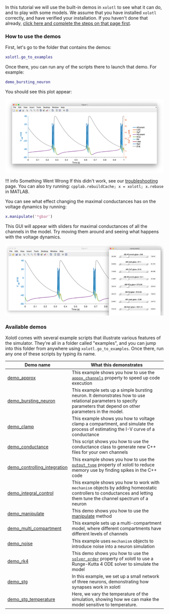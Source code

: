 
In this tutorial we will use the built-in demos in `xolotl` to see what
it can do, and to play with some models. We assume that you have installed
`xolotl` correctly, and have verified your installation. If you haven't
done that already, [click here and complete the steps on that page first](../tutorials/start-here.md).

### How to use the demos

First, let's go to the folder that contains the demos:

```matlab
xolotl.go_to_examples
```

Once there, you can run any of the scripts there to launch that demo. For example:

```matlab
demo_bursting_neuron
```

You should see this plot appear:

![](../images/bursting-neuron.png)

!!! info Something Went Wrong
    If this didn't work, see our [troubleshooting](../troubleshooting.md) page.
    You can also try running: `cpplab.rebuildCache; x = xolotl; x.rebase` in MATLAB. 

You can see what effect changing the maximal conductances has on the voltage dynamics by running:

```matlab
x.manipulate('*gbar')
```

This GUI will appear with sliders for maximal conductances of all the channels in the model. Try moving them around and seeing what happens with the voltage dynamics.

![](../images/manipulate.png)


### Available demos

Xolotl comes with several example scripts that illustrate various features of the simulator. They're all in a folder called "examples", and you can jump into this folder from anywhere using `xolotl.go_to_examples`. Once there, run any one of these scripts by typing its name.


| Demo name | What this demonstrates |
| --------- | ---------------------- |
| [demo_approx](https://github.com/sg-s/xolotl/blob/master/examples/demo_approx.m) | This example shows you how to use the [`appox_channels`](https://xolotl.readthedocs.io/en/master/reference/xolotl/#approx_channels) property to speed up code execution |
| [demo_bursting_neuron](https://github.com/sg-s/xolotl/blob/master/examples/demo_bursting_neuron.m) | This example sets up a simple bursting neuron. It demonstrates how to use relational parameters to specify parameters that depend on other parameters in the model. |
| [demo_clamp](https://github.com/sg-s/xolotl/blob/master/examples/demo_clamp.m) | This example shows you how to voltage clamp a compartment, and simulate the process of estimating the I-V curve of a conductance |
| [demo_conductance](https://github.com/sg-s/xolotl/blob/master/examples/demo_conductance.m) | This script shows you how to use the conductance class to generate new C++ files for your own channels |
| [demo_controlling_integration](https://github.com/sg-s/xolotl/blob/master/examples/demo_controlling_integration.m) | This example shows you how to use the [`output_type`](https://xolotl.readthedocs.io/en/master/reference/xolotl/#output_type) property of xolotl to reduce memory use by finding spikes in the C++ code |
| [demo_integral_control](https://github.com/sg-s/xolotl/blob/master/examples/demo_integral_control.m) | This example shows you how to work with `mechanism` objects by adding homeostatic controllers to conductances and letting them tune the channel spectrum of a neuron |
| [demo_manipulate](https://github.com/sg-s/xolotl/blob/master/examples/demo_manipulate.m) | This demo shows you how to use the [manipulate](https://xolotl.readthedocs.io/en/master/reference/xolotl-methods/#manipulate) method |
| [demo_multi_compartment](https://github.com/sg-s/xolotl/blob/master/examples/demo_multi_compartment.m) | This example sets up a multi-compartment model, where different compartments have different levels of channels |
| [demo_noise](https://github.com/sg-s/xolotl/blob/master/examples/demo_noise.m) | This example uses `mechanism` objects to introduce noise into a neuron simulation |
| [demo_rk4](https://github.com/sg-s/xolotl/blob/master/examples/demo_rk4.m) | This demo shows you how to use the [`solver_order`](https://xolotl.readthedocs.io/en/master/reference/xolotl/#solver_order) property of xolotl to use a Runge-Kutta 4 ODE solver to simulate the model|
| [demo_stg](https://github.com/sg-s/xolotl/blob/master/examples/demo_stg.m) | In this example, we set up a small network of three neurons, demonstrating how synapses work in xolotl |
| [demo_stg_temperature](https://github.com/sg-s/xolotl/blob/master/examples/demo_stg_temperature.m)  | Here, we vary the temperature of the simulation, showing how we can make the model sensitive to temperature. |
